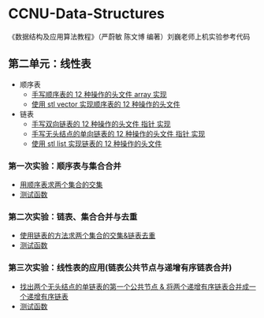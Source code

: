 # CCNU-Data-Structures

《数据结构及应用算法教程》（严蔚敏 陈文博 编著）刘巍老师上机实验参考代码

## 第二单元：线性表

* 顺序表
  * [手写顺序表的 12 种操作的头文件 array 实现](https://github.com/Windows2066/CCNU_Data_Structures/blob/main/unit-2/esp1/Sequential_List/Sqlist_array.cpp)
  * [使用 stl vector 实现顺序表的 12 种操作的头文件](https://github.com/Windows2066/CCNU_Data_Structures/blob/main/unit-2/esp1/Sequential_List/Sqlist_vector.cpp)
* 链表
  * [手写双向链表的 12 种操作的头文件 指针 实现](https://github.com/Windows2066/CCNU_Data_Structures/blob/main/unit-2/esp2/Linked_List/list_ptr.cpp)
  * [手写无头结点的单向链表的 12 种操作的头文件 指针 实现](https://github.com/Serendipity565/CCNU-Data-Structures/blob/Windows2066/unit-2/esp3/Linked_List_Application/list_ptr.cpp)
  * [使用 stl list 实现链表的 12 种操作的头文件](https://github.com/Windows2066/CCNU_Data_Structures/blob/main/unit-2/esp2/Linked_List/list_stl.cpp)

### 第一次实验：顺序表与集合合并
 * [用顺序表求两个集合的交集](https://github.com/Windows2066/CCNU_Data_Structures/blob/main/unit-2/esp1/Sequential_List/SQListFunction.cpp)
 * [测试函数](https://github.com/Windows2066/CCNU_Data_Structures/blob/main/unit-2/esp1/Sequential_List/test_Sqlist.cpp)

### 第二次实验：链表、集合合并与去重

 * [使用链表的方法求两个集合的交集&链表去重](https://github.com/Windows2066/CCNU_Data_Structures/blob/main/unit-2/esp2/Linked_List/ListFunction.cpp)
 * [测试函数](https://github.com/Windows2066/CCNU_Data_Structures/tree/blob/unit-2/esp2/Linked_List/test_List.cpp)

### 第三次实验：线性表的应用(链表公共节点与递增有序链表合并)
 * [找出两个无头结点的单链表的第一个公共节点 & 将两个递增有序链表合并成一个递增有序链表](https://github.com/Windows2066/CCNU_Data_Structures/blob/main/unit-2/esp3/Linked_List_Application/ListFunction.cpp)
 * [测试函数](https://github.com/Windows2066/CCNU_Data_Structures/blob/main/unit-2/esp3/Linked_List_Application/test_List.cpp)
